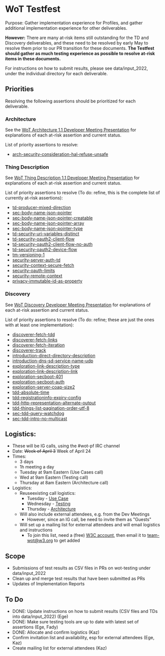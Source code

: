 # WoT Testfest
Purpose: Gather implementation experience for Profiles,
and gather additional implementation experience for other deliverables.

**However:** There are many at-risk items still outstanding for the TD and Discovery deliverables,
and these need to be resolved by early May to resolve them prior to our PR transition for
these documents.  **The Testfest should gather as much testing experience as possible to
resolve at-risk items in these documents.**

For instructions on how to submit results, please see data/input_2022, under the individual
directory for each deliverable.

## Priorities
Resolving the following assertions should be prioritized for each deliverable.

### Architecture
See the [WoT Architecture 1.1 Developer Meeting Presentation](https://docs.google.com/presentation/d/16Ow5rPjnojdl693pqkOhoc5bNCBIMOYZvJQC9wHZGsk/edit?usp=sharing)
for explanations of each at-risk assertion and current status.

List of priority assertions to resolve:
* [arch-security-consideration-hal-refuse-unsafe](https://w3c.github.io/wot-architecture#arch-security-consideration-hal-refuse-unsafe)

### Thing Description
See [WoT Thing Description 1.1 Developer Meeting Presentation](https://docs.google.com/presentation/d/1OZeLR0-qAw01R1UloTG25xQjc5LFuwvRP9o50QVo660/edit?usp=sharing)
for explanations of each at-risk assertion and current status.

List of priority assertions to resolve (To do: refine, this is the complete list of currently at-risk assertions):
* [td-producer-mixed-direction](https://w3c.github.io/wot-thing-description#td-producer-mixed-direction)
* [sec-body-name-json-pointer](https://w3c.github.io/wot-thing-description#sec-body-name-json-pointer)
* [sec-body-name-json-pointer-creatable](https://w3c.github.io/wot-thing-description#sec-body-name-json-pointer-creatable)
* [sec-body-name-json-pointer-array](https://w3c.github.io/wot-thing-description#sec-body-name-json-pointer-array)
* [sec-body-name-json-pointer-type](https://w3c.github.io/wot-thing-description#sec-body-name-json-pointer-type)
* [td-security-uri-variables-distinct](https://w3c.github.io/wot-thing-description#td-security-uri-variables-distinct)
* [td-security-oauth2-client-flow](https://w3c.github.io/wot-thing-description#td-security-oauth2-client-flow)
* [td-security-oauth2-client-flow-no-auth](https://w3c.github.io/wot-thing-description#td-security-oauth2-client-flow-no-auth)
* [td-security-oauth2-device-flow](https://w3c.github.io/wot-thing-description#td-security-oauth2-device-flow)
* [tm-versioning-1](https://w3c.github.io/wot-thing-description#tm-versioning-1)
* [security-server-auth-td](https://w3c.github.io/wot-thing-description#security-server-auth-td)
* [security-context-secure-fetch](https://w3c.github.io/wot-thing-description#security-context-secure-fetch)
* [security-oauth-limits](https://w3c.github.io/wot-thing-description#security-oauth-limits)
* [security-remote-context](https://w3c.github.io/wot-thing-description#security-remote-context)
* [privacy-immutable-id-as-property](https://w3c.github.io/wot-thing-description#privacy-immutable-id-as-property)

### Discovery
See [WoT Discovery Developer Meeting Presentation](https://docs.google.com/presentation/d/1HEI1uObGJdXEddWbg2vWFz_LjiCL44yHGac8EPUzGUs/edit?usp=sharing)
for explanations of each at-risk assertion and current status.

List of priority assertions to resolve (To do: refine; these are just the ones with at least one implementation):
* [discoverer-fetch-tdd](https://w3c.github.io/wot-discovery#discoverer-fetch-tdd)
* [discoverer-fetch-links](https://w3c.github.io/wot-discovery#discoverer-fetch-links) 
* [discoverer-fetch-iteration](https://w3c.github.io/wot-discovery#discoverer-fetch-iteration) 
* [discoverer-track](https://w3c.github.io/wot-discovery#discoverer-track) 
* [introduction-direct-directory-description](https://w3c.github.io/wot-discovery#introduction-direct-directory-description) 
* [introduction-dns-sd-service-name-udp](https://w3c.github.io/wot-discovery#introduction-dns-sd-service-name-udp) 
* [exploration-link-description-type](https://w3c.github.io/wot-discovery#exploration-link-description-type) 
* [exploration-link-description-link](https://w3c.github.io/wot-discovery#exploration-link-description-link) 
* [exploration-secboot-401](https://w3c.github.io/wot-discovery#exploration-secboot-401) 
* [exploration-secboot-auth](https://w3c.github.io/wot-discovery#exploration-secboot-auth) 
* [exploration-server-coap-size2](https://w3c.github.io/wot-discovery#exploration-server-coap-size2) 
* [tdd-absolute-time](https://w3c.github.io/wot-discovery#tdd-absolute-time) 
* [tdd-registrationinfo-expiry-config](https://w3c.github.io/wot-discovery#tdd-registrationinfo-expiry-config)
* [tdd-http-representation-alternate-output](https://w3c.github.io/wot-discovery#tdd-http-representation-alternate-output) 
* [tdd-things-list-pagination-order-utf-8](https://w3c.github.io/wot-discovery#tdd-things-list-pagination-order-utf-8) 
* [sec-tdd-query-watchdog](https://w3c.github.io/wot-discovery#sec-tdd-query-watchdog) 
* [sec-tdd-intro-no-multicast](https://w3c.github.io/wot-discovery#sec-tdd-intro-no-multicast) 


## Logistics:
* These will be IG calls, using the #wot-pf IRC channel
* Date: <strike>Week of April 3</strike> Week of April 24
* Times: 
   - 3 days
   - 1h meeting a day
   - Tuesday at 9am Eastern (Use Cases call)
   - Wed at 9am Eastern (Testing call)
   - Thursday at 8am Eastern (Architecture call)
* Logistics: 
   - Reuseexisting call logistics:
       - Tuesday - [Use Case](https://www.w3.org/events/meetings/34554f1f-4033-474a-933d-ad4244f5a25b/20230425T080000)
       - Wednesday - [Testing](https://www.w3.org/events/meetings/0f4fbf77-e620-4ec1-865a-28d5d2f4fe38/20230426T090000)
       - Thursday - [Architecture](https://www.w3.org/events/meetings/7e8cb7d2-3be4-46d2-96a5-4ae08da07125/20230427T060000)
   - Will also include external attendees, e.g. from the Dev Meetings
       - However, since an IG call, be need to invite them as "Guests"
   - Will set up a mailing list for external attendees and will email logistics and instructions
       - To join this list, need a (free) [W3C account](https://www.w3.org/accounts/request), then email it to [team-wot@w3.org](mailto:team-wot@w3.org) to get added 

## Scope
- Submissions of test results as CSV files in PRs on wot-testing under data/input_2022
- Clean up and merge test results that have been submitted as PRs
- Updates of Implementation Reports

## To Do
- DONE: Update instructions on how to submit results (CSV files and TDs into data/input_2022) (Ege)
- DONE: Make sure testing tools are up to date with latest set of assertions (Ege, Fady)
- DONE: Allocate and confirm logistics (Kaz)
- Confirm invitation list and availability, esp for external attendees (Ege, Kaz)
- Create mailing list for external attendees (Kaz)


